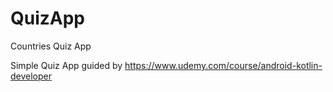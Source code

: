 # QuizApp
Countries Quiz App

Simple Quiz App guided by
https://www.udemy.com/course/android-kotlin-developer
